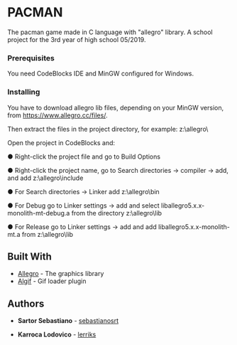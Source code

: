 # PACMAN

The pacman game made in C language with "allegro" library.
A school project for the 3rd year of high school 05/2019.

### Prerequisites

You need CodeBlocks IDE and MinGW configured for Windows.

### Installing

You have to download allegro lib files, depending on your MinGW version, from https://www.allegro.cc/files/.


Then extract the files in the project directory, for example: z:\allegro\

Open the project in CodeBlocks and:

● Right-click the project file and go to Build Options

● Right-click the project name, go to Search directories → compiler → add, and add z:\allegro\include

● For Search directories → Linker add z:\allegro\bin

● For Debug go to Linker settings → add and select liballegro5.x.x-monolith-mt-debug.a from the directory z:\allegro\lib

● For Release go to Linker settings → add and add liballegro5.x.x-monolith-mt.a from z:\allegro\lib

## Built With

* [Allegro](https://www.allegro.cc/) - The graphics library
* [Algif](http://algif.sourceforge.net/) - Gif loader plugin

## Authors

* **Sartor Sebastiano** - [sebastianosrt](https://github.com/sebastianosrt)

* **Karroca Lodovico** - [lerriks](https://github.com/Lerriks)
